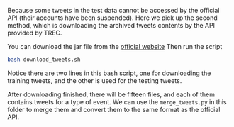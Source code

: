 Because some tweets in the test data cannot be accessed by the official API (their accounts have been suspended).
Here we pick up the second method, which is downloading the archived tweets contents by the API provided by TREC.

You can download the jar file from the [official website](http://dcs.gla.ac.uk/~richardm/TREC_IS/2018/2018TestDataset.html)
Then run the script
```bash
bash download_tweets.sh
```
Notice there are two lines in this bash script, one for downloading the training tweets, and the other is used for the testing tweets.

After downloading finished, there will be fifteen files, and each of them contains tweets for a type of event.
We can use the `merge_tweets.py` in this folder to merge them and convert them to the same format as the official API.



